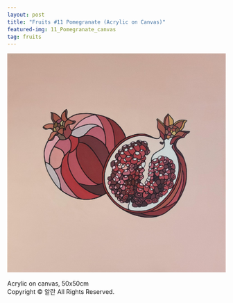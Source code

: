 ```yaml
---
layout: post
title: "Fruits #11 Pomegranate (Acrylic on Canvas)"
featured-img: 11_Pomegranate_canvas
tag: fruits
---
```


![](/assets/img/posts/11_Pomegranate_canvas.jpg)

Acrylic on canvas, 50x50cm  
Copyright © 알란 All Rights Reserved.
